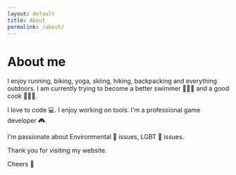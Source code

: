 ```yaml
---
layout: default
title: About
permalink: /about/
---
```


# About me

I enjoy running, biking, yoga, skiing, hiking, backpacking and everything outdoors. I am currently trying to become a better swimmer 🏊🏽‍♂️ and a good cook 👨🏽‍🍳.

I love to code 💻. I enjoy working on tools. I'm a professional game developer 🎮.

I'm passionate about Environmental 🌿 issues, LGBT 🌈 issues.

Thank you for visiting my website.

Cheers 🍻
